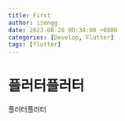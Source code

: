 ```yaml
---
title: First
author: izongg
date: 2023-08-28 00:34:00 +0800
categories: [Develop, Flutter]
tags: [flutter]
---
```


# 플러터플러터
플러터플러터